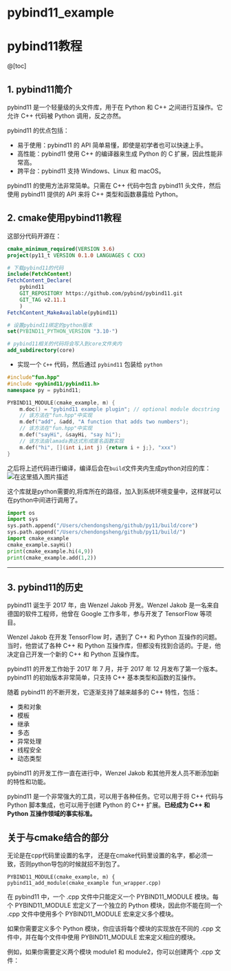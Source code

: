 # pybind11_example
# pybind11教程
@[toc]
## 1. pybind11简介
pybind11 是一个轻量级的头文件库，用于在 Python 和 C++ 之间进行互操作。它允许 C++ 代码被 Python 调用，反之亦然。

pybind11 的优点包括：

- 易于使用：pybind11 的 API 简单易懂，即使是初学者也可以快速上手。
- 高性能：pybind11 使用 C++ 的编译器来生成 Python 的 C 扩展，因此性能非常高。
- 跨平台：pybind11 支持 Windows、Linux 和 macOS。

pybind11 的使用方法非常简单。只需在 C++ 代码中包含 pybind11 头文件，然后使用 pybind11 提供的 API 来将 C++ 类型和函数暴露给 Python。

## 2. cmake使用pybind11教程

这部分代码开源在：

```cmake
cmake_minimum_required(VERSION 3.6)
project(py11_t VERSION 0.1.0 LANGUAGES C CXX)

# 下载pybind11的代码
include(FetchContent)
FetchContent_Declare(
    pybind11
    GIT_REPOSITORY https://github.com/pybind/pybind11.git
    GIT_TAG v2.11.1
    )
FetchContent_MakeAvailable(pybind11)

# 设置pybind11绑定的python版本
set(PYBIND11_PYTHON_VERSION "3.10·")

# pybind11相关的代码将会写入到core文件夹内
add_subdirectory(core)
```


- 实现一个 `C++` 代码，然后通过 `pybind11` 包装给 `python`
```c++
#include"fun.hpp"
#include <pybind11/pybind11.h>
namespace py = pybind11;

PYBIND11_MODULE(cmake_example, m) {
    m.doc() = "pybind11 example plugin"; // optional module docstring
    // 该方法在"fun.hpp"中实现
    m.def("add", &add, "A function that adds two numbers");
    // 该方法在"fun.hpp"中实现
    m.def("sayHi", &sayHi, "say hi");
    // 该方法由lamada表达式形成匿名函数实现
    m.def("hi", [](int i,int j) {return i + j;}, "xxx")
}
```

之后将上述代码进行编译，编译后会在`build`文件夹内生成python对应的库：
	![在这里插入图片描述](https://img-blog.csdnimg.cn/direct/568617d4ed874d4db68b307848b7174c.png)

这个库就是python需要的,将库所在的路径，加入到系统环境变量中，这样就可以在python中间进行调用了。

```python
import os
import sys
sys.path.append("/Users/chendongsheng/github/py11/build/core")
sys.path.append("/Users/chendongsheng/github/py11/build/")
import cmake_example
cmake_example.sayHi()
print(cmake_example.hi(4,9))
print(cmake_example.add(1,2))

```

---
## 3. pybind11的历史


pybind11 诞生于 2017 年，由 Wenzel Jakob 开发。Wenzel Jakob 是一名来自德国的软件工程师，他曾在 Google 工作多年，参与开发了 TensorFlow 等项目。

Wenzel Jakob 在开发 TensorFlow 时，遇到了 C++ 和 Python 互操作的问题。当时，他尝试了各种 C++ 和 Python 互操作库，但都没有找到合适的。于是，他决定自己开发一个新的 C++ 和 Python 互操作库。

pybind11 的开发工作始于 2017 年 7 月，并于 2017 年 12 月发布了第一个版本。pybind11 的初始版本非常简单，只支持 C++ 基本类型和函数的互操作。

随着 pybind11 的不断开发，它逐渐支持了越来越多的 C++ 特性，包括：

- 类和对象
- 模板
- 继承
- 多态
- 异常处理
- 线程安全
- 动态类型

pybind11 的开发工作一直在进行中，Wenzel Jakob 和其他开发人员不断添加新的特性和功能。


pybind11 是一个非常强大的工具，可以用于各种任务。它可以用于将 C++ 代码与 Python 脚本集成，也可以用于创建 Python 的 C++ 扩展。**已经成为 C++ 和 Python 互操作领域的事实标准。**


## 关于与cmake结合的部分

无论是在cpp代码里设置的名字， 还是在cmake代码里设置的名字，都必须一致，否则python导包的时候就招不到包了。

```shell
PYBIND11_MODULE(cmake_example, m) {
pybind11_add_module(cmake_example fun_wrapper.cpp)
```

在 pybind11 中，一个 .cpp 文件中只能定义一个 PYBIND11_MODULE 模块。每个 PYBIND11_MODULE 宏定义了一个独立的 Python 模块，因此你不能在同一个 .cpp 文件中使用多个 PYBIND11_MODULE 宏来定义多个模块。

如果你需要定义多个 Python 模块，你应该将每个模块的实现放在不同的 .cpp 文件中，并在每个文件中使用 PYBIND11_MODULE 宏来定义相应的模块。

例如，如果你需要定义两个模块 module1 和 module2，你可以创建两个 .cpp 文件：
